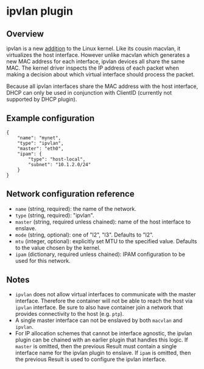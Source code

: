 # ipvlan plugin

## Overview

ipvlan is a new [addition](https://lwn.net/Articles/620087/) to the Linux kernel.
Like its cousin macvlan, it virtualizes the host interface.
However unlike macvlan which generates a new MAC address for each interface, ipvlan devices all share the same MAC.
The kernel driver inspects the IP address of each packet when making a decision about which virtual interface should process the packet.

Because all ipvlan interfaces share the MAC address with the host interface, DHCP can only be used in conjunction with ClientID (currently not supported by DHCP plugin).

## Example configuration

```
{
	"name": "mynet",
	"type": "ipvlan",
	"master": "eth0",
	"ipam": {
		"type": "host-local",
		"subnet": "10.1.2.0/24"
	}
}
```

## Network configuration reference

* `name` (string, required): the name of the network.
* `type` (string, required): "ipvlan".
* `master` (string, required unless chained): name of the host interface to enslave.
* `mode` (string, optional): one of "l2", "l3". Defaults to "l2".
* `mtu` (integer, optional): explicitly set MTU to the specified value. Defaults to the value chosen by the kernel.
* `ipam` (dictionary, required unless chained): IPAM configuration to be used for this network.

## Notes

* `ipvlan` does not allow virtual interfaces to communicate with the master interface.
Therefore the container will not be able to reach the host via `ipvlan` interface.
Be sure to also have container join a network that provides connectivity to the host (e.g. `ptp`).
* A single master interface can not be enslaved by both `macvlan` and `ipvlan`.
* For IP allocation schemes that cannot be interface agnostic, the ipvlan plugin
can be chained with an earlier plugin that handles this logic. If `master` is
omitted, then the previous Result must contain a single interface name for the
ipvlan plugin to enslave. If `ipam` is omitted, then the previous Result is used
to configure the ipvlan interface.
